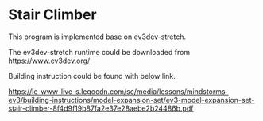 # Stair Climber

This program is implemented base on ev3dev-stretch.

The ev3dev-stretch runtime could be downloaded from https://www.ev3dev.org/

Building instruction could be found with below link.

https://le-www-live-s.legocdn.com/sc/media/lessons/mindstorms-ev3/building-instructions/model-expansion-set/ev3-model-expansion-set-stair-climber-8f4d9f19b87fa2e37e28aebe2b24486b.pdf